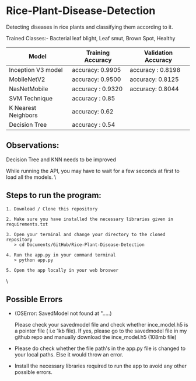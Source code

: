 # Rice-Plant-Disease-Detection

Detecting diseases in rice plants and classifying them according to it.

Trained Classes:- Bacterial leaf blight, Leaf smut, Brown Spot, Healthy



| Model  | Training Accuracy | Validation Accuracy | 
| ------------- | ------------- | ------------|
| Inception V3 model  |  accuracy: 0.9905  |   accuracy : 0.8198     | 
| MobileNetV2 |   accuracy: 0.9500    | accuracy: 0.8125   |
| NasNetMobile | accuracy : 0.9320        | accuracy: 0.8044     |
| SVM Technique |     accuracy : 0.85            |       |
| K Nearest Neighbors |  accuracy: 0.62      |        |
| Decision Tree |     accuracy :  0.54         |          |\







## Observations:
 
Decision  Tree and KNN needs to be improved

While running the API, you may have to wait for a few seconds at first to load all the models. \



## Steps to run the program:

```
1. Download / Clone this repository
```
```
2. Make sure you have installed the necessary libraries given in requirements.txt
```

```
3. Open your terminal and change your directory to the cloned repository
   > cd Documents/GitHub/Rice-Plant-Disease-Detection
```

```
4. Run the app.py in your command terminal
   > python app.py
```

```
5. Open the app locally in your web broswer
``` 
\




## Possible Errors

* (OSError: SavedModel not found at ".....)

  Please check your savedmodel file and check whether ince_model.h5 is a pointer file ( i.e 1kb file). If yes, please go to the savedmodel file in my github repo and manually download the ince_model.h5 (108mb file)
  
* Please do check whether the file path's in the app.py file is changed to your local paths. Else it would throw an error.

* Install the necessary libraries required to run the app to avoid any other possible errors.

